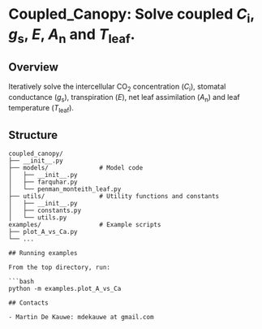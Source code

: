 # Coupled_Canopy: Solve coupled *C*<sub>i</sub>, *g*<sub>s</sub>, *E*, *A*<sub>n</sub> and *T*<sub>leaf</sub>.

## Overview

Iteratively solve the intercellular CO<sub>2</sub> concentration (*C*<sub>i</sub>), stomatal conductance (*g*<sub>s</sub>), transpiration (*E*), net leaf assimilation (*A*<sub>n</sub>) and leaf temperature (*T*<sub>leaf</sub>).


## Structure

```plaintext
coupled_canopy/
├── __init__.py
├── models/              # Model code
│   ├── __init__.py
│   ├── farquhar.py
│   └── penman_monteith_leaf.py
├── utils/               # Utility functions and constants
│   ├── __init__.py
│   ├── constants.py
│   └── utils.py
examples/                # Example scripts 
├── plot_A_vs_Ca.py
└── ...

## Running examples

From the top directory, run:

```bash
python -m examples.plot_A_vs_Ca

## Contacts

- Martin De Kauwe: mdekauwe at gmail.com
